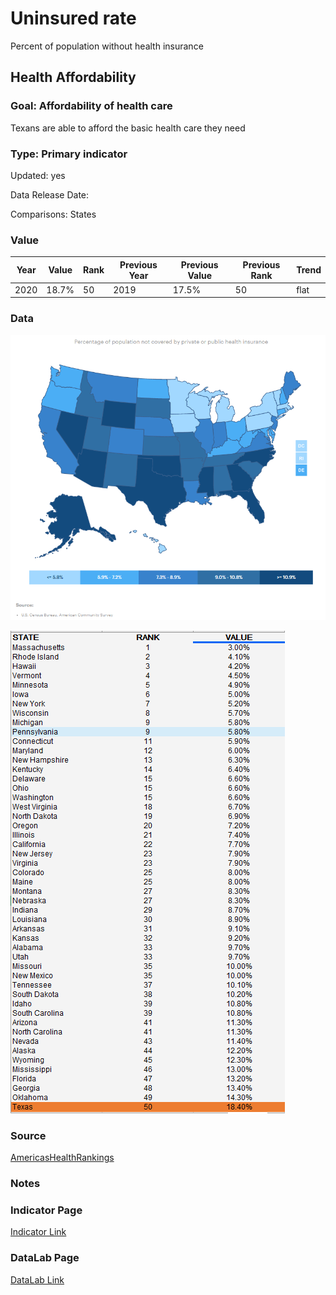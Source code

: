 # Uninsured rate 

Percent of population without health insurance

## Health Affordability

### Goal: Affordability of health care

Texans are able to afford the basic health care they need

### Type: Primary indicator

Updated: yes

Data Release Date: 

Comparisons: States

### Value

|Year         |  Value      | Rank        | Previous Year| Previous Value | Previous Rank  | Trend| 
| ----------- | ----------- | ----------- | ----------- | ----------- | ----------- | -----------|
|    2020     |   18.7%     |      50     |     2019    |   17.5%     |   50        |      flat  |

### Data

![map](./map_uninsured.PNG)

![DATA](./data_uninsured.PNG)


### Source

[AmericasHealthRankings](https://www.americashealthrankings.org/explore/annual/measure/HealthInsurance/state/ALL)

### Notes



### Indicator Page

[Indicator Link](https://indicators.texas2036.org/indicator/50)


### DataLab Page


[DataLab Link](https://datalab.texas2036.org/udfegke/health-insurance-coverage-status-and-type-of-coverage-by-state-united-states?accesskey=yurlzib)